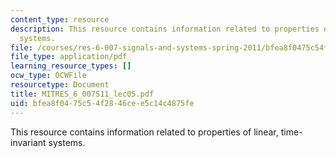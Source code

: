 ```yaml
---
content_type: resource
description: This resource contains information related to properties of linear, time-invariant
  systems.
file: /courses/res-6-007-signals-and-systems-spring-2011/bfea8f0475c54f2846cee5c14c4875fe_MITRES_6_007S11_lec05.pdf
file_type: application/pdf
learning_resource_types: []
ocw_type: OCWFile
resourcetype: Document
title: MITRES_6_007S11_lec05.pdf
uid: bfea8f04-75c5-4f28-46ce-e5c14c4875fe
---
```

This resource contains information related to properties of linear, time-invariant systems.

